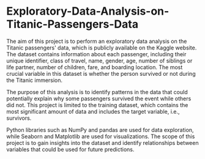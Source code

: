 # Exploratory-Data-Analysis-on-Titanic-Passengers-Data
The aim of this project is to perform an exploratory data analysis on the Titanic passengers' data, which is publicly available on the Kaggle website. The dataset contains information about each passenger, including their unique identifier, class of travel, name, gender, age, number of siblings or life partner, number of children, fare, and boarding location. The most crucial variable in this dataset is whether the person survived or not during the Titanic immersion.

The purpose of this analysis is to identify patterns in the data that could potentially explain why some passengers survived the event while others did not. This project is limited to the training dataset, which contains the most significant amount of data and includes the target variable, i.e., survivors.

Python libraries such as NumPy and pandas are used for data exploration, while Seaborn and Matplotlib are used for visualizations. The scope of this project is to gain insights into the dataset and identify relationships between variables that could be used for future predictions.
